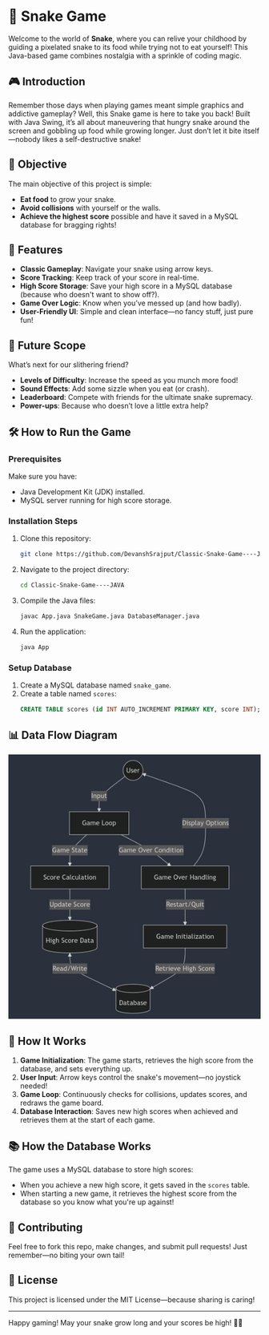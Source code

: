 # 🐍 Snake Game

Welcome to the world of **Snake**, where you can relive your childhood by guiding a pixelated snake to its food while trying not to eat yourself! This Java-based game combines nostalgia with a sprinkle of coding magic. 

## 🎮 Introduction

Remember those days when playing games meant simple graphics and addictive gameplay? Well, this Snake game is here to take you back! Built with Java Swing, it’s all about maneuvering that hungry snake around the screen and gobbling up food while growing longer. Just don’t let it bite itself—nobody likes a self-destructive snake!

## 🎯 Objective

The main objective of this project is simple:
- **Eat food** to grow your snake.
- **Avoid collisions** with yourself or the walls.
- **Achieve the highest score** possible and have it saved in a MySQL database for bragging rights!

## 🌟 Features

- **Classic Gameplay**: Navigate your snake using arrow keys.
- **Score Tracking**: Keep track of your score in real-time.
- **High Score Storage**: Save your high score in a MySQL database (because who doesn't want to show off?).
- **Game Over Logic**: Know when you’ve messed up (and how badly).
- **User-Friendly UI**: Simple and clean interface—no fancy stuff, just pure fun!

## 🚀 Future Scope

What’s next for our slithering friend?
- **Levels of Difficulty**: Increase the speed as you munch more food!
- **Sound Effects**: Add some sizzle when you eat (or crash).
- **Leaderboard**: Compete with friends for the ultimate snake supremacy.
- **Power-ups**: Because who doesn’t love a little extra help?

## 🛠️ How to Run the Game

### Prerequisites
Make sure you have:
- Java Development Kit (JDK) installed.
- MySQL server running for high score storage.

### Installation Steps
1. Clone this repository:
   ```bash
   git clone https://github.com/DevanshSrajput/Classic-Snake-Game----JAVA.git
   ```
2. Navigate to the project directory:
   ```bash
   cd Classic-Snake-Game----JAVA
   ```
3. Compile the Java files:
   ```bash
   javac App.java SnakeGame.java DatabaseManager.java
   ```
4. Run the application:
   ```bash
   java App
   ```

### Setup Database
1. Create a MySQL database named `snake_game`.
2. Create a table named `scores`:
   ```sql
   CREATE TABLE scores (id INT AUTO_INCREMENT PRIMARY KEY, score INT);
   ```

## 📊 Data Flow Diagram

![DFD](https://github.com/DevanshSrajput/Classic-Snake-Game----JAVA/blob/main/Data%20Flow%20Diagram%20(DFD).jpg)

## 🤔 How It Works

1. **Game Initialization**: The game starts, retrieves the high score from the database, and sets everything up.
2. **User Input**: Arrow keys control the snake's movement—no joystick needed!
3. **Game Loop**: Continuously checks for collisions, updates scores, and redraws the game board.
4. **Database Interaction**: Saves new high scores when achieved and retrieves them at the start of each game.

## 📚 How the Database Works

The game uses a MySQL database to store high scores:
- When you achieve a new high score, it gets saved in the `scores` table.
- When starting a new game, it retrieves the highest score from the database so you know what you're up against!

## 🤖 Contributing

Feel free to fork this repo, make changes, and submit pull requests! Just remember—no biting your own tail!

## 📄 License

This project is licensed under the MIT License—because sharing is caring!

---

Happy gaming! May your snake grow long and your scores be high! 🐍✨
